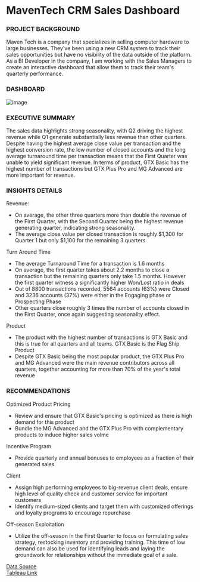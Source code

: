 # MavenTech CRM Sales Dashboard

### PROJECT BACKGROUND

Maven Tech is a company that specializes in selling computer hardware to large businesses. They've been using a new CRM system to track their sales opportunities but have no visibility of the data outside of the platform. As a BI Developer in the company, I am working with the Sales Managers to create an interactive dashboard that allow them to track their team's quarterly performance.

### DASHBOARD
![image](https://github.com/user-attachments/assets/2b6ae39d-151b-4229-ba76-7d9353368b79)


### EXECUTIVE SUMMARY

The sales data highlights strong seasonality, with Q2 driving the highest revenue while Q1 generate substantially less revenue than other quarters. Despite having the highest average close value per transaction and the highest conversion rate, the low number of closed accounts and the long average turnaround time per transaction means that the First Quarter was unable to yield significant revenue. In terms of product, GTX Basic has the highest number of transactions but GTX Plus Pro and MG Advanced are more important for revenue. 

### INSIGHTS DETAILS

Revenue:
- On average, the other three quarters more than double the revenue of the First Quarter, with the Second Quarter being the highest revenue generating quarter, indicating strong seasonality. 
- The average close value per closed transaction is roughly $1,300 for Quarter 1 but only $1,100 for the remaining 3 quarters

Turn Around Time
- The average Turnaround Time for a transaction is 1.6 months
- On average, the first quarter takes about 2.2 months to close a transaction but the remaining quarters only take 1.5 months. However the first quarter witness a significantly higher Won/Lost ratio in deals
- Out of 8800 transactions recorded, 5564 accounts (63%) were Closed and 3236 accounts (37%) were either in the Engaging phase or Prospecting Phase
- Other quarters close roughly 3 times the number of accounts closed in the First Quarter, once again suggesting seasonality effect. 

Product
- The product with the highest number of transactions is GTX Basic and this is true for all quarters and all teams. GTX Basic is the Flag Ship Product
- Despite GTX Basic being the most popular product, the GTX Plus Pro and MG Advanced were the main revenue contributors across all quarters, together accounting for more than 70% of the year's total revenue


### RECOMMENDATIONS

Optimized Product Pricing
- Review and ensure that GTX Basic's pricing is optimized as there is high demand for this product
- Bundle the MG Advanced and the GTX Plus Pro with complementary products to induce higher sales volme

Incentive Program
- Provide quarterly and annual bonuses to employees as a fraction of their generated sales

Client
- Assign high performing employees to big-revenue client deals, ensure high level of quality check and customer service for important customers
- Identify medium-sized clients and target them with customized offerings and loyalty programs to encourage repurchase

Off-season Exploitation
- Utilize the off-season in the First Quarter to focus on formulating sales strategy, restocking inventory and providing training. This time of low demand can also be used for identifying leads and laying the groundwork for relationships without the immediate goal of a sale.

[Data Source](https://mavenanalytics.io/challenges/maven-sales-challenge/8f59bcfa-d310-4947-b3d8-917b3cce270e)  
[Tableau Link](https://public.tableau.com/app/profile/minh.quang.khuat.duy/viz/MavenTechCRMAnalytics/Dashboard1)
